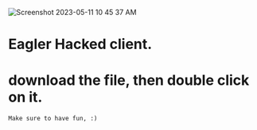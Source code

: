 ![Screenshot 2023-05-11 10 45 37 AM](https://github.com/ImEmaz/eagler-hacked-client/assets/72091543/df039f6e-0ae1-4b0e-b0e9-901f1e9f1731)
# Eagler Hacked client.

# download the file, then double click on it.

```
Make sure to have fun, :)
```
